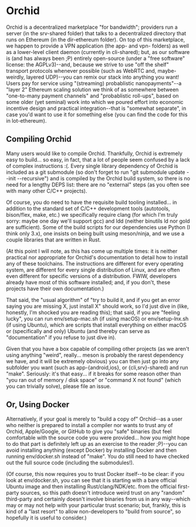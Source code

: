 # Orchid

Orchid is a decentralized marketplace "for bandwidth"; providers run a server (in the srv-shared folder) that talks to a decentralized directory that runs on Ethereum (in the dir-ethereum folder). On top of this marketplace, we happen to provide a VPN application (the app- and vpn- folders) as well as a lower-level client daemon (currently in cli-shared); but, as our software is (and has always been ;P) entirely open-source (under a "free software" license: the AGPLv3)--and, because we strive to use "off the shelf" transport protocols whenever possible (such as WebRTC and, maybe-weirdly, layered UDP)--you can remix our stack into anything you want! Users pay for service using "(streaming) probablistic nanopayments"--a "layer 2" Ethereum scaling solution we think of as somewhere between "one-to-many payment channels" and "probablistic roll-ups", based on some older (yet seminal) work into which we poured effort into economic incentive design and practical integration--that is "somewhat separate", in case you'd want to use it for something else (you can find the code for this in lot-ethereum).

## Compiling Orchid

Many users would like to compile Orchid. Thankfully, Orchid is extremely easy to build... so easy, in fact, that a lot of people seem confused by a lack of complex instructions :(. Every single library dependency of Orchid is included as a git submodule (so don't forget to run "git submodule update --init --recursive") and is compiled by the Orchid build system, so there is no need for a lengthy DEPS list: there are no "external" steps (as you often see with many other C/C++ projects).

Of course, you do need to have the requisite build tooling installed... in addition to the standard set of C/C++ development tools (autotools, bison/flex, make, etc.) we specifically require clang (for which I'm truly sorry: maybe one day we'll support gcc) and ldd (neither binutils ld nor gold are sufficient). Some of the build scripts for our dependencies use Python (I think only 3.x), one insists on being built using meson/ninja, and we use a couple libraries that are written in Rust.

(At this point I will note, as this has come up multiple times: it is neither practical nor appropriate for Orchid's documentation to detail how to install any of these toolchains. The instructions are different for every operating system, are different for every single distribution of Linux, and are often even different for specific versions of a distribution. FWIW, developers already have most of this software installed; and, if you don't, these projects have their own documentation.)

That said, the "usual algorithm" of "try to build it, and if you get an error saying you are missing X, just install X" should work, so I'd just dive in (like, honestly, I'm shocked you are reading this); that said, if you are "feeling lucky", you can run env/setup-mac.sh (if using macOS) or env/setup-lnx.sh (if using Ubuntu), which are scripts that install everything on either macOS or (specifically and only) Ubuntu (and thereby can serve as "documentation" if you refuse to just dive in).

Given that you have a box capable of compiling other projects (as we aren't using anything "weird", really... meson is probably the rarest dependency we have, and it will be extremely obvious) you can then just go into any subfolder you want (such as app-{android,ios}, or {cli,srv}-shared) and run "make". Seriously: it's that easy... if it breaks for some reason other than "you ran out of memory / disk space" or "command X not found" (which you can trivially solve), please file an issue.

## Or, Using Docker

Alternatively, if your goal is merely to "build a copy of" Orchid--as a user who neither is prepared to install a compiler nor wants to trust any of Orchid, Apple/Google, or GitHub to give you "safe" binaries (but feel comfortable with the source code you were provided... how you might hope to do that part is definitely left up as an exercise to the reader ;P)--you can avoid installing anything (except Docker) by installing Docker and then running env/docker.sh instead of "make". You do still need to have checked out the full source code (including the submodules!).

(Of course, this now requires you to trust Docker itself--to be clear: if you look at env/docker.sh, you can see that it is starting with a bare official Ubuntu image and then installing Rust/clang/NDK/etc. from the official first-party sources, so this path doesn't introduce weird trust on any "random" third-party and certainly doesn't involve binaries from us in any way--which may or may not help with your particular trust scenario; but, frankly, this is kind of a "last resort" to allow non-developers to "build from source", so hopefully it is useful to consider.)
